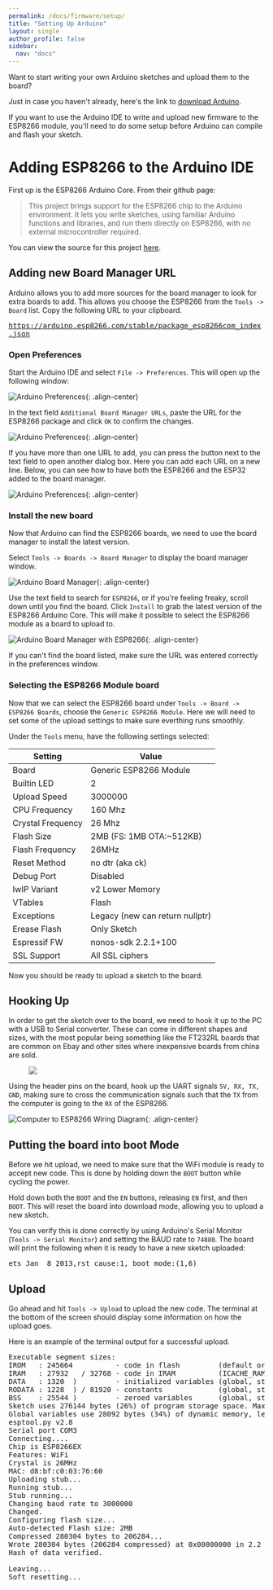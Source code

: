 ```yaml
---
permalink: /docs/firmware/setup/
title: "Setting Up Arduino"
layout: single
author_profile: false
sidebar:
  nav: "docs"
---
```

Want to start writing your own Arduino sketches and upload them to the board?

Just in case you haven't already, here's the link to [download Arduino](https://www.arduino.cc/en/software).

If you want to use the Arduino IDE to write and upload new firmware to the ESP8266 module, you'll need to do some setup before Arduino can compile and flash your sketch.

# Adding ESP8266 to the Arduino IDE

First up is the ESP8266 Arduino Core. From their github page:

>This project brings support for the ESP8266 chip to the Arduino environment. It lets you write sketches, using familiar Arduino functions and libraries, and run them directly on ESP8266, with no external microcontroller required.

You can view the source for this project [here](https://github.com/esp8266/Arduino).

## Adding new Board Manager URL

Arduino allows you to add more sources for the board manager to look for extra boards to add. This allows you choose the ESP8266 from the `Tools -> Board` list. Copy the following URL to your clipboard.

<kbd id="BoardURL" style="overflow-wrap: break-word;"> https://arduino.esp8266.com/stable/package_esp8266com_index.json </kbd>

### Open Preferences
Start the Arduino IDE and select `File -> Preferences`. This will open up the following window:

![Arduino Preferences]({{site.baseurl}}/assets/images/arduinopreferences.png){: .align-center}

In the text field `Additional Board Manager URLs`, paste the URL for the ESP8266 package and click `OK` to confirm the changes.

![Arduino Preferences]({{site.baseurl}}/assets/images/arduinoboardurl.png){: .align-center}

<div class="notice--info">
If you have more than one URL to add, you can press the button next to the text field to open another dialog box. Here you can add each URL on a new line. Below, you can see how to have both the ESP8266 and the ESP32 added to the board manager.
</div>

![Arduino Preferences]({{site.baseurl}}/assets/images/arduinoextraboards.png){: .align-center}

### Install the new board
Now that Arduino can find the ESP8266 boards, we need to use the board manager to install the latest version.

Select `Tools -> Boards -> Board Manager` to display the board manager window.

![Arduino Board Manager]({{site.baseurl}}/assets/images/arduinoboardmanager.png){: .align-center}

Use the text field to search for `ESP8266`, or if you're feeling freaky, scroll down until you find the board. Click `Install` to grab the latest version of the ESP8266 Arduino Core. This will make it possible to select the ESP8266 module as a board to upload to.

![Arduino Board Manager with ESP8266]({{site.baseurl}}/assets/images/arduinoboardsmanageresp8266.png){: .align-center}

<div class="notice--info">
If you can't find the board listed, make sure the URL was entered correctly in the preferences window.
</div>

### Selecting the ESP8266 Module board

Now that we can select the ESP8266 board under `Tools -> Board -> ESP8266 Boards`, choose the `Generic ESP8266 Module`. Here we will need to set some of the upload settings to make sure everthing runs smoothly.

Under the `Tools` menu, have the following settings selected:

| Setting | Value |
|-|-|
| Board | Generic ESP8266 Module |
| Builtin LED | 2 |
| Upload Speed | 3000000 |
| CPU Frequency | 160 Mhz |
| Crystal Frequency | 26 Mhz |
| Flash Size | 2MB (FS: 1MB OTA:~512KB) |
| Flash Frequency | 26MHz |
| Reset Method | no dtr (aka ck) |
| Debug Port | Disabled |
| IwIP Variant | v2 Lower Memory |
| VTables | Flash |
| Exceptions | Legacy (new can return nullptr) |
| Erease Flash | Only Sketch |
| Espressif FW | nonos-sdk 2.2.1+100 |
| SSL Support | All SSL ciphers |

Now you should be ready to upload a sketch to the board.

## Hooking Up

In order to get the sketch over to the board, we need to hook it up to the PC with a USB to Serial converter. These can come in different shapes and sizes, with the most popular being something like the FT232RL boards that are common on Ebay and other sites where inexpensive boards from china are sold.

<figure style="max-width: 200px;" class="align-center">
	<a href="{{site.baseurl}}/docs/firmware/assets/FT232RL.jpg"><img src="{{site.baseurl}}/docs/firmware/assets/FT232RL.jpg"></a>
</figure>


Using the header pins on the board, hook up the UART signals `5V, RX, TX, GND`, making sure to cross the communication signals such that the `TX` from the computer is going to the `RX` of the ESP8266.

![Computer to ESP8266 Wiring Diagram]({{site.baseurl}}/docs/firmware/assets/wiring.png){: .align-center}

## Putting the board into boot Mode

Before we hit upload, we need to make sure that the WiFi module is ready to accept new code. This is done by holding down the `BOOT` button while cycling the power.

Hold down both the `BOOT` and the `EN` buttons, releasing `EN` first, and then `BOOT`. This will reset the board into download mode, allowing you to upload a new sketch.

You can verify this is done correctly by using Arduino's Serial Monitor (`Tools -> Serial Monitor`) and setting the BAUD rate to `74880`. The board will print the following when it is ready to have a new sketch uploaded:

<pre>
ets Jan  8 2013,rst cause:1, boot mode:(1,6)
</pre>

## Upload

Go ahead and hit `Tools -> Upload` to upload the new code. The terminal at the bottom of the screen should display some information on how the upload goes.

Here is an example of the terminal output for a successful upload.

<pre>
Executable segment sizes:
IROM   : 245664          - code in flash         (default or ICACHE_FLASH_ATTR)
IRAM   : 27932   / 32768 - code in IRAM          (ICACHE_RAM_ATTR, ISRs...)
DATA   : 1320  )         - initialized variables (global, static) in RAM/HEAP
RODATA : 1228  ) / 81920 - constants             (global, static) in RAM/HEAP
BSS    : 25544 )         - zeroed variables      (global, static) in RAM/HEAP
Sketch uses 276144 bytes (26%) of program storage space. Maximum is 1044464 bytes.
Global variables use 28092 bytes (34%) of dynamic memory, leaving 53828 bytes for local variables. Maximum is 81920 bytes.
esptool.py v2.8
Serial port COM3
Connecting....
Chip is ESP8266EX
Features: WiFi
Crystal is 26MHz
MAC: d8:bf:c0:03:76:60
Uploading stub...
Running stub...
Stub running...
Changing baud rate to 3000000
Changed.
Configuring flash size...
Auto-detected Flash size: 2MB
Compressed 280304 bytes to 206284...
Wrote 280304 bytes (206284 compressed) at 0x00000000 in 2.2 seconds (effective 1033.3 kbit/s)...
Hash of data verified.

Leaving...
Soft resetting...
</pre>
